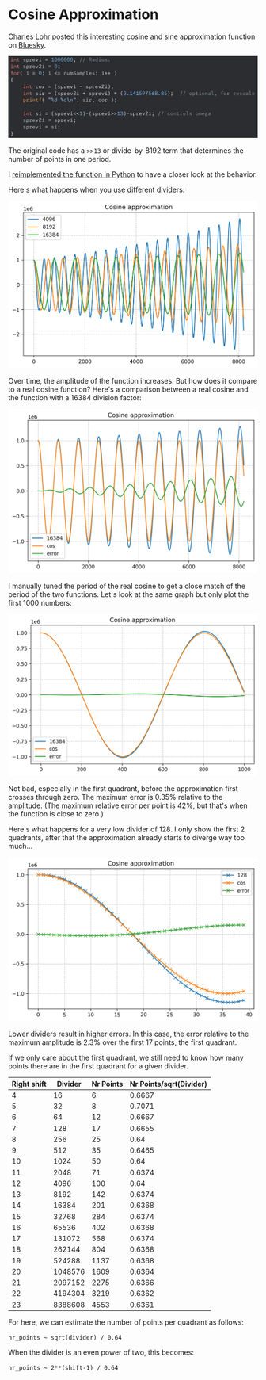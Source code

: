 
# Cosine Approximation

[Charles Lohr](https://bsky.app/profile/cnlohr.bsky.social) posted this interesting
cosine and sine approximation function on [Bluesky](https://bsky.app/profile/cnlohr.bsky.social/post/3lg5e3c7ifc26).

![Cosine approximation function](cosine_approximation_function.jpg)

The original code has a `>>13` or divide-by-8192 term that determines the number of
points in one period.

I [reimplemented the function in Python](https://github.com/tomverbeure/cosine_approximation/blob/87ead25532d5cead00da88b81dc5a3332e74cff7/cosine.py#L40-L71) 
to have a closer look at the behavior.

Here's what happens when you use different dividers:

![Plot for divider numberes 4096, 8192, 16384](cosine_plot_0.png)

Over time, the amplitude of the function increases. But how does it compare to a real
cosine function? Here's a comparison between a real cosine and the function with
a 16384 division factor:

![Plot for divider 16384 along with a cosine](cosine_plot_1.png)

I manually tuned the period of the real cosine to get a close match of the
period of the two functions. Let's look at the same graph but only plot
the first 1000 numbers:

![Plot for divider 16384 along with a cosine for 1000 points](cosine_plot_2.png)

Not bad, especially in the first quadrant, before the approximation first
crosses through zero. The maximum error is 0.35% relative to the amplitude.
(The maximum relative error per point is 42%, but that's when the function 
is close to zero.)

Here's what happens for a very low divider of 128. I only show the first 2
quadrants, after that the approximation already starts to diverge way too much...

![Plot for divider 128 along with a cosine](cosine_plot_3.png)

Lower dividers result in higher errors. In this case, the error relative to the
maximum amplitude is 2.3% over the first 17 points, the first quadrant.

If we only care about the first quadrant, we still need to know how many points
there are in the first quadrant for a given divider.


 | Right shift | Divider | Nr Points | Nr Points/sqrt(Divider) |
 |-------|-----|-----------|---------------------|
 | 4 | 16 | 6 | 0.6667 |
 | 5 | 32 | 8 | 0.7071 |
 | 6 | 64 | 12 | 0.6667 |
 | 7 | 128 | 17 | 0.6655 |
 | 8 | 256 | 25 | 0.64 |
 | 9 | 512 | 35 | 0.6465 |
 | 10 | 1024 | 50 | 0.64 |
 | 11 | 2048 | 71 | 0.6374 |
 | 12 | 4096 | 100 | 0.64 |
 | 13 | 8192 | 142 | 0.6374 |
 | 14 | 16384 | 201 | 0.6368 |
 | 15 | 32768 | 284 | 0.6374 |
 | 16 | 65536 | 402 | 0.6368 |
 | 17 | 131072 | 568 | 0.6374 |
 | 18 | 262144 | 804 | 0.6368 |
 | 19 | 524288 | 1137 | 0.6368 |
 | 20 | 1048576 | 1609 | 0.6364 |
 | 21 | 2097152 | 2275 | 0.6366 |
 | 22 | 4194304 | 3219 | 0.6362 |
 | 23 | 8388608 | 4553 | 0.6361 |

For here, we can estimate the number of points per quadrant as follows:

```
nr_points ~ sqrt(divider) / 0.64
```

When the divider is an even power of two, this becomes:

```
nr_points ~ 2**(shift-1) / 0.64
```


